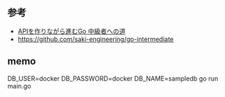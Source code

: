 ## 参考
- [APIを作りながら進むGo 中級者への道](https://techbookfest.org/product/jXDAEU1dR53kbZkgtDm9zx?productVariantID=dvjtgpjw8VDTXNqKaanTVi&utm_source=pocket_saves)
- https://github.com/saki-engineering/go-intermediate

## memo
DB_USER=docker DB_PASSWORD=docker DB_NAME=sampledb go run main.go
